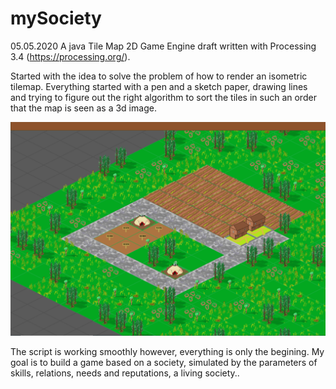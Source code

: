 # mySociety
05.05.2020
A java Tile Map 2D Game Engine draft written with Processing 3.4 (https://processing.org/). 

Started with the idea to solve the problem of how to render an isometric tilemap. Everything started with a pen and a sketch paper, drawing lines and trying to figure out the right
algorithm to sort the tiles in such an order that the map is seen as a 3d image.
<br />

![screen shot](https://github.com/kzlsahin/mySociety/blob/master/data/mySociety-1.png?raw=true)

The script is working smoothly however, everything is only the begining.
My goal is to build a game based on a society, simulated by the parameters of skills, relations, needs and reputations, a living society..

